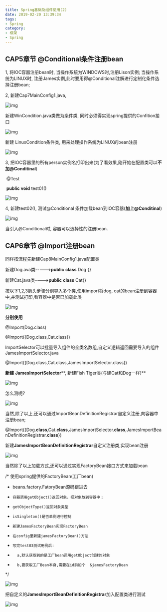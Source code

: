 ```yaml
---
title: Spring基础及组件使用(2)
date: 2019-02-20 13:39:34
tags:
- Spring
category:
- 框架
- Spring
---
```



## CAP5章节  @Conditional条件注册bean

1,  将IOC容器注册bean时, 当操作系统为WINDOWS时,注册Lison实例; 当操作系统为LINUX时, 注册James实例,此时要用得@Conditional注解进行定制化条件选择注册bean;

2,  新建Cap7MainConfig1.java,

![img](/images/spring-2-1.png)

新建WinCondition.java类做为条件类, 同时必须得实现spring提供的Confition接口

![img](/images/spring-2-2.png)

新建 LinuxCondition条件类, 用来处理操作系统为LINUX的bean注册

![img](/images/spring-2-3.png)

3,  把IOC容器里的所有person实例名打印出来(为了看效果,刚开始在配置类可以**不加@Conditinal**)

​	 @Test

​	 **public** **void** test01()

![img](/images/spring-2-4.png)

 

4,  新建test02(), 测试@Conditional  条件加载bean到IOC容器(**加上@Conditinal**)

![img](/images/spring-2-5.png)

当引入@Conditional时, 容器可以选择性的注册bean.

 

 

## CAP6章节  @Import注册bean

同样按流程先新建Cap8MainConfig1.java配置类

新建Dog.ava类----->**public** **class** Dog {}

新建Cat.java类---->**public** **class** Cat{}

按以下1,2,3箭头步骤分别导入多个类,使用import将dog, cat的bean注册到容器中,并测试打印,看容器中是否已加载此类

![img](/images/spring-2-6.png)

**分别使用** 

@Import(Dog.class)   

@Import({Dog.class,Cat.class})

 

ImportSelector可以批量导入组件的全类名数组,自定义逻辑返回需要导入的组件JamesImportSelector.java

@Import({Dog.class,Cat.class,JamesImportSelector.class})

**新建** **JamesImportSelector****, 新建Fish  Tiger类(与建Cat和Dog一样)**

![img](/images/spring-2-7.png)

怎么测呢?

![img](/images/spring-2-8.png)

 

当然,除了以上,还可以通过ImportBeanDefinitionRegistrar自定义注册,向容器中注册bean;

@Import({Dog.**class**,Cat.**class**,JamesImportSelector.**class**,JamesImportBeanDefinitionRegistrar.**class**})

新建**JamesImportBeanDefinitionRegistrar**自定义注册类,实现bean注册

![img](/images/spring-2-9.png)

当然除了以上加载方式,还可以通过实现FactoryBean接口方式来加载bean


/*   使用spring提供的FactoryBean(工厂bean)

*   beans.factory.FatoryBean源码跟进去

*     容器调用getObject()返回对象，把对象放到容器中；

*     getObjectType()返回对象类型

*     isSingleton()是否单例进行控制

*     新建JamesFactoryBean实现FactoryBean

*     在config里新建jamesFactoryBean()方法

*     写完test03测试用例后:

*       a,默认获取到的是工厂bean调用getObject创建的对象

*       b,要获取工厂Bean本身,需要在id前加个  &jamesFactoryBean

*/	

![img](/images/spring-2-10.png)

把自定义的**JamesImportBeanDefinitionRegistrar**加入配置类进行测试

![img](/images/spring-2-11.png)

 